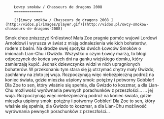 
        Łowcy smoków / Chasseurs de dragons 2008 
        =============
        
        [![Łowcy smoków / Chasseurs de dragons 2008 ](http://vidos.pl/images/player.gif)](http://vidos.pl/owcy-smokow-chasseurs-de-dragons-2008)
        
        
 Smok chce zniszczyć Królestwo! Mała Zoe pragnie pomóc wujowi Lordowi Arnoldowi i wyrusza w świat z misją odnalezienia wielkich bohaterów, rodem z baśni. Na drodze swej spotyka dwóch Łowców Smoków o imionach Lian-Chu i Gwizdo. Wszystko o czym Łowcy marzą, to błogi odpoczynek do końca swych dni na ganku wiejskiego domku, który zamierzają kupić. Jednak dziewczynka widzi w nich upragnionych bohaterów. W przekonaniu tym stara się ją utrzymać chytry mały Gwizdo, zachłanny na złoto jej wuja. Rozpoczynają więc niebezpieczną podroż na koniec świata, gdzie mieszka uśpiony smok: potężny i potworny Gobbler! Dla Zoe to sen, który właśnie się spełnia, dla Gwizdo to koszmar, a dla Lian-Chu możliwość wyrównania pewnych porachunków z przeszłości...  ... jej wuja. Rozpoczynają więc niebezpieczną podroż na koniec świata, gdzie mieszka uśpiony smok: potężny i potworny Gobbler! Dla Zoe to sen, który właśnie się spełnia, dla Gwizdo to koszmar, a dla Lian-Chu możliwość wyrównania pewnych porachunków z przeszłości...
    